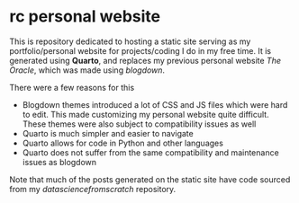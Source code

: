 # rc personal website

This is repository dedicated to hosting a static site serving as my portfolio/personal website for projects/coding I do in my free time. 
It is generated using **Quarto**, and replaces my previous personal website *The Oracle*, which was made using *blogdown*.

There were a few reasons for this 

* Blogdown themes introduced a lot of CSS and JS files which were hard to edit. This made customizing my personal website quite difficult. These themes were also subject to compatibility issues as well
* Quarto is much simpler and easier to navigate
* Quarto allows for code in Python and other languages
* Quarto does not suffer from the same compatibility and maintenance issues as blogdown

Note that much of the posts generated on the static site have code sourced from my *datasciencefromscratch* repository.